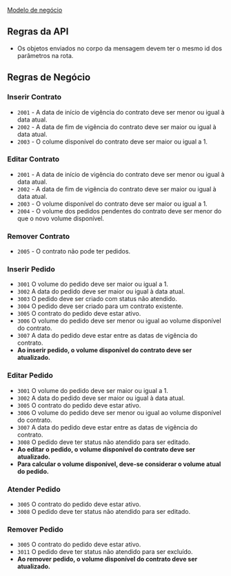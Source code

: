 [Modelo de negócio](modelo-negocio)

## Regras da API
- Os objetos enviados no corpo da mensagem devem ter o mesmo id dos parâmetros na rota.

## Regras de Negócio

### Inserir Contrato
- `2001` - A data de início de vigência do contrato deve ser menor ou igual à data atual.
- `2002` - A data de fim de vigência do contrato deve ser maior ou igual à data atual.
- `2003` - O colume disponível do contrato deve ser maior ou igual a 1.

### Editar Contrato
- `2001` - A data de início de vigência do contrato deve ser menor ou igual à data atual.
- `2002` - A data de fim de vigência do contrato deve ser maior ou igual à data atual.
- `2003` - O volume disponível do contrato deve ser maior ou igual a 1.
- `2004` - O volume dos pedidos pendentes do contrato deve ser menor do que o novo volume disponível.

### Remover Contrato
- `2005` - O contrato não pode ter pedidos.

### Inserir Pedido
- `3001` O volume do pedido deve ser maior ou igual a 1.
- `3002` A data do pedido deve ser maior ou igual à data atual.
- `3003` O pedido deve ser criado com status não atendido.
- `3004` O pedido deve ser criado para um contrato existente.
- `3005` O contrato do pedido deve estar ativo.
- `3006` O volume do pedido deve ser menor ou igual ao volume disponível do contrato.
- `3007` A data do pedido deve estar entre as datas de vigência do contrato.
- **Ao inserir pedido, o volume disponível do contrato deve ser atualizado.**

### Editar Pedido
- `3001` O volume do pedido deve ser maior ou igual a 1.
- `3002` A data do pedido deve ser maior ou igual à data atual.
- `3005` O contrato do pedido deve estar ativo.
- `3006` O volume do pedido deve ser menor ou igual ao volume disponível do contrato.
- `3007` A data do pedido deve estar entre as datas de vigência do contrato.
- `3008` O pedido deve ter status não atendido para ser editado.
- **Ao editar o pedido, o volume disponível do contrato deve ser atualizado.**
- **Para calcular o volume disponível, deve-se considerar o volume atual do pedido.**

### Atender Pedido
- `3005` O contrato do pedido deve estar ativo.
- `3008` O pedido deve ter status não atendido para ser editado.

### Remover Pedido
- `3005` O contrato do pedido deve estar ativo.
- `3011` O pedido deve ter status não atendido para ser excluído.
- **Ao remover pedido, o volume disponível do contrato deve ser atualizado.**